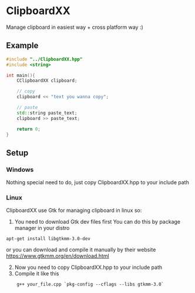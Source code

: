 # ClipboardXX
Manage clipboard in easiest way + cross platform way :)

## Example
```C++
#include "../ClipboardXX.hpp"
#include <string>

int main(){
    CClipboardXX clipboard;

    // copy
    clipboard‌ << "text you wanna copy";

    // paste
    std::string paste_text;
    clipboard >> paste_text;

    return 0;
}
```

## Setup

### Windows
Nothing special need to do, just copy ClipboardXX.hpp to your include path

### Linux
ClipboardXX use Gtk for managing clipboard in linux so:
1. You need to download Gtk dev files first
You can do this by package manager in your distro
```console
apt-get install libgtkmm-3.0-dev
```

or you can download and compile it manually by their website
https://www.gtkmm.org/en/download.html

2. Now you need to copy ClipboardXX.hpp to your include path
3. Compile it like this
```console
    g++ your_file.cpp `pkg-config --cflags --libs gtkmm-3.0`
```